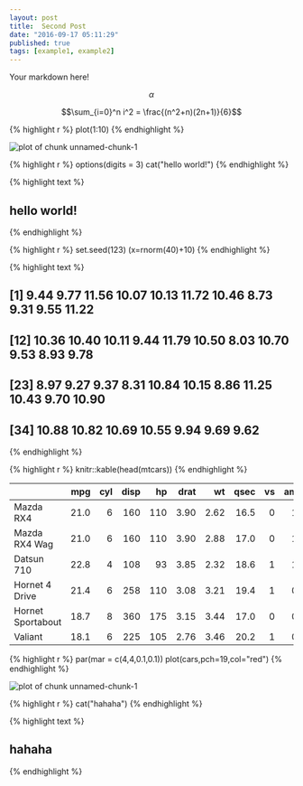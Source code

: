 ```yaml
---
layout: post
title:  Second Post
date: "2016-09-17 05:11:29"
published: true
tags: [example1, example2]
---
```


Your markdown here!

$$ \alpha $$

$$\sum_{i=0}^n i^2 = \frac{(n^2+n)(2n+1)}{6}$$



{% highlight r %}
plot(1:10)
{% endhighlight %}

![plot of chunk unnamed-chunk-1](https://dl.dropboxusercontent.com/u/59373967/jekyll/2016-09-17-second-post/unnamed-chunk-1-1.png)

{% highlight r %}
options(digits = 3)
cat("hello world!")
{% endhighlight %}



{% highlight text %}
## hello world!
{% endhighlight %}



{% highlight r %}
set.seed(123)
(x=rnorm(40)+10)
{% endhighlight %}



{% highlight text %}
##  [1]  9.44  9.77 11.56 10.07 10.13 11.72 10.46  8.73  9.31  9.55 11.22
## [12] 10.36 10.40 10.11  9.44 11.79 10.50  8.03 10.70  9.53  8.93  9.78
## [23]  8.97  9.27  9.37  8.31 10.84 10.15  8.86 11.25 10.43  9.70 10.90
## [34] 10.88 10.82 10.69 10.55  9.94  9.69  9.62
{% endhighlight %}



{% highlight r %}
knitr::kable(head(mtcars))
{% endhighlight %}



|                  |  mpg| cyl| disp|  hp| drat|   wt| qsec| vs| am| gear| carb|
|:-----------------|----:|---:|----:|---:|----:|----:|----:|--:|--:|----:|----:|
|Mazda RX4         | 21.0|   6|  160| 110| 3.90| 2.62| 16.5|  0|  1|    4|    4|
|Mazda RX4 Wag     | 21.0|   6|  160| 110| 3.90| 2.88| 17.0|  0|  1|    4|    4|
|Datsun 710        | 22.8|   4|  108|  93| 3.85| 2.32| 18.6|  1|  1|    4|    1|
|Hornet 4 Drive    | 21.4|   6|  258| 110| 3.08| 3.21| 19.4|  1|  0|    3|    1|
|Hornet Sportabout | 18.7|   8|  360| 175| 3.15| 3.44| 17.0|  0|  0|    3|    2|
|Valiant           | 18.1|   6|  225| 105| 2.76| 3.46| 20.2|  1|  0|    3|    1|



{% highlight r %}
par(mar = c(4,4,0.1,0.1))
plot(cars,pch=19,col="red")
{% endhighlight %}

![plot of chunk unnamed-chunk-1](https://dl.dropboxusercontent.com/u/59373967/jekyll/2016-09-17-second-post/unnamed-chunk-1-2.png)

{% highlight r %}
cat("hahaha")
{% endhighlight %}



{% highlight text %}
## hahaha
{% endhighlight %}
